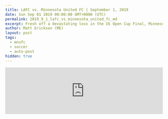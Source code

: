 ```yaml
---
title: LAFC vs. Minnesota United FC | September 1, 2019
date: Sun Sep 01 2019 00:00:00 GMT+0000 (UTC)
permalink: 2019_9_1_lafc_vs_minnesota_united_fc_md
excerpt: Fresh off a devastating loss in the US Open Cup Final, Minnesota travels to Banc of California Stadium to take on the high-flying, record-setting LAFC in Week 26 of the MLS Regular Season.
author: Matt Erickson (ME)
layout: post
tags:
  - mnufc
  - soccer
  - auto-post
hidden: true
---
```

<div class='soccer-video-wrapper'>
    <iframe class='soccer-video' width='100%' height='auto' frameborder='0' allowfullscreen src="https://www.mnufc.com/iframe-video?brightcove_id=6082447023001&brightcove_player_id=default&brightcove_account_id=5534894110001"></iframe>
  </div>
